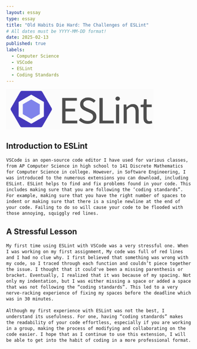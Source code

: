 ```yaml
---
layout: essay
type: essay
title: "Old Habits Die Hard: The Challenges of ESLint"
# All dates must be YYYY-MM-DD format!
date: 2025-02-13
published: true
labels:
  - Computer Science
  - VSCode
  - ESLint
  - Coding Standards
---
```


<img width="400px" class="rounded float-start pe-4" src="../img/ESLint.png">

## Introduction to ESLint 
	VSCode is an open-source code editor I have used for various classes, from AP Computer Science in high school to 141 Discrete Mathematics for Computer Science in college. However, in Software Engineering, I was introduced to the numerous extensions you can download, including ESLint. ESLint helps to find and fix problems found in your code. This includes making sure that you are following the ‘coding standards”. For example, making sure that you have the right number of spaces to indent or making sure that there is a single newline at the end of your code. Failing to do so will cause your code to be flooded with those annoying, squiggly red lines. 

## A Stressful Lesson 
	My first time using ESLint with VSCode was a very stressful one. When I was working on my first assignment, My code was full of red lines and I had no clue why. I first believed that something was wrong with my code, so I traced through each function and couldn’t piece together the issue. I thought that it could've been a missing parenthesis or bracket. Eventually, I realized that it was because of my spacing. Not only my indentation, but I was either missing a space or added a space that was not following the “coding standards”. This led to a very nerve-racking experience of fixing my spaces before the deadline which was in 30 minutes. 
  
	Although my first experience with ESLint was not the best, I understand its usefulness. For one, having “coding standards” makes the readability of your code effortless, especially if you are working in a group, making the process of modifying and collaborating on the code easier. I hope that as I continue to use this extension, I will be able to get into the habit of coding in a more professional format. 

